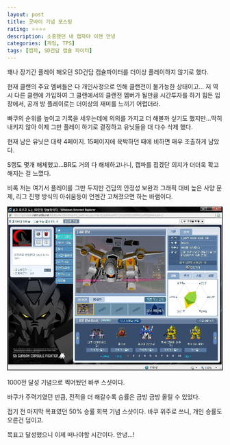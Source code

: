 ```yaml
---
layout: post
title: 굿바이 기념 포스팅
rating: ⭐️⭐️⭐️⭐️
description: 소중했던 내 캡파야 이젠 안녕
categories: [게임, TPS]
tags: [캡파, SD건담 캡슐 파이터]
---
```


꽤나 장기간 플레이 해오던 SD건담 캡슐파이터를 더이상 플레이하지 않기로 했다.

현재 클랜의 주요 멤버들은 다 개인사정으로 인해 클랜전이 불가능한 상태이고... 저 역시 다른 클랜에 가입하여 그 클랜에서의 클랜전 멤버가 될만큼 시간투자를 하기 힘든 입장에서, 공개 방 플레이로는 더이상의 재미를 느끼기 어렵더라. 

빠쿠의 순위를 높이고 기록을 세우는데에 의의를 가지고 더 해볼까 싶기도 했지만...딱히 내키지 않아 이제 그만 플레이 하기로 결정하고 유닛들을 대 다수 삭제 했다.

현재 남은 유닛은 대략 4페이지. 15페이지에 육박하던 때에 비하면 매우 조촐하게 남았다.

S랭도 몇개 해체했고...BR도 거의 다 해체하고나니, 캡파를 접겠단 의지가 더더욱 확고해지는 걸 느꼈다.

비록 저는 여기서 플레이를 그만 두지만 건담의 안정성 보완과 그래픽 대비 높은 사양 문제, 리그 진행 방식의 아쉬움등이 언젠간 고쳐졌으면 하는 바램이다.

![캡파](../../images/2009/sdgcf_28.jpeg)

1000전 달성 기념으로 찍어뒀던 바쿠 스샷이다.

바쿠가 주력기였던 만큼, 전적을 더 해갈수록 승률은 금방 금방 올릴 수 있었다.

접기 전 마지막 목표였던 50% 승률 회복 기념 스샷이다. 바쿠 위주로 쓰니, 개인 승률도 오른건 덤이고.

목표고 달성했으니 이제 떠나야할 시간이다. 안녕...!
